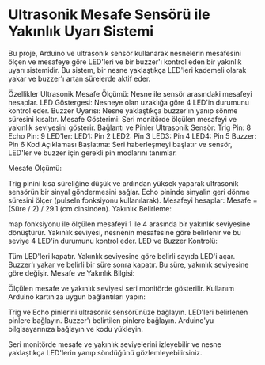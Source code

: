 # Ultrasonik Mesafe Sensörü ile Yakınlık Uyarı Sistemi
Bu proje, Arduino ve ultrasonik sensör kullanarak nesnelerin mesafesini ölçen ve mesafeye göre LED'leri ve bir buzzer'ı kontrol eden bir yakınlık uyarı sistemidir. Bu sistem, bir nesne yaklaştıkça LED'leri kademeli olarak yakar ve buzzer'ı artan sürelerde aktif eder.

Özellikler
Ultrasonik Mesafe Ölçümü: Nesne ile sensör arasındaki mesafeyi hesaplar.
LED Göstergesi: Nesneye olan uzaklığa göre 4 LED'in durumunu kontrol eder.
Buzzer Uyarısı: Nesne yaklaştıkça buzzer'ın yanıp sönme süresini kısaltır.
Mesafe Gösterimi: Seri monitörde ölçülen mesafeyi ve yakınlık seviyesini gösterir.
Bağlantı ve Pinler
Ultrasonik Sensör:
Trig Pin: 8
Echo Pin: 9
LED'ler:
LED1: Pin 2
LED2: Pin 3
LED3: Pin 4
LED4: Pin 5
Buzzer: Pin 6
Kod Açıklaması
Başlatma: Seri haberleşmeyi başlatır ve sensör, LED'ler ve buzzer için gerekli pin modlarını tanımlar.

Mesafe Ölçümü:

Trig pinini kısa süreliğine düşük ve ardından yüksek yaparak ultrasonik sensörün bir sinyal göndermesini sağlar.
Echo pininde sinyalin geri dönme süresini ölçer (pulseIn fonksiyonu kullanılarak).
Mesafeyi hesaplar: Mesafe = (Süre / 2) / 29.1 (cm cinsinden).
Yakınlık Belirleme:

map fonksiyonu ile ölçülen mesafeyi 1 ile 4 arasında bir yakınlık seviyesine dönüştürür.
Yakınlık seviyesi, nesnenin mesafesine göre belirlenir ve bu seviye 4 LED'in durumunu kontrol eder.
LED ve Buzzer Kontrolü:

Tüm LED'leri kapatır.
Yakınlık seviyesine göre belirli sayıda LED'i açar.
Buzzer'ı yakar ve belirli bir süre sonra kapatır. Bu süre, yakınlık seviyesine göre değişir.
Mesafe ve Yakınlık Bilgisi:

Ölçülen mesafe ve yakınlık seviyesi seri monitörde gösterilir.
Kullanım
Arduino kartınıza uygun bağlantıları yapın:

Trig ve Echo pinlerini ultrasonik sensörünüze bağlayın.
LED'leri belirlenen pinlere bağlayın.
Buzzer'ı belirtilen pinlere bağlayın.
Arduino'yu bilgisayarınıza bağlayın ve kodu yükleyin.

Seri monitörde mesafe ve yakınlık seviyelerini izleyebilir ve nesne yaklaştıkça LED'lerin yanıp söndüğünü gözlemleyebilirsiniz.
